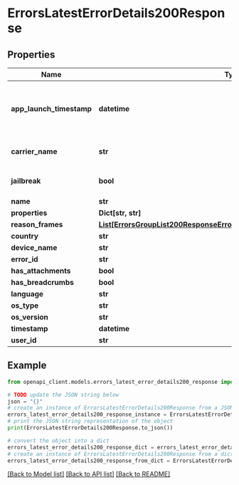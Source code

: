 # ErrorsLatestErrorDetails200Response


## Properties

Name | Type | Description | Notes
------------ | ------------- | ------------- | -------------
**app_launch_timestamp** | **datetime** | Timestamp when the app was launched, example: &#39;2017-03-13T18:05:42Z&#39;.  | [optional] 
**carrier_name** | **str** | Carrier name (for mobile devices).  | [optional] 
**jailbreak** | **bool** | Flag indicating if device is jailbroken  | [optional] 
**name** | **str** |  | [optional] 
**properties** | **Dict[str, str]** |  | [optional] 
**reason_frames** | [**List[ErrorsGroupList200ResponseErrorGroupsInnerAllOfReasonFramesInner]**](ErrorsGroupList200ResponseErrorGroupsInnerAllOfReasonFramesInner.md) |  | [optional] 
**country** | **str** |  | [optional] 
**device_name** | **str** |  | [optional] 
**error_id** | **str** |  | [optional] 
**has_attachments** | **bool** |  | [optional] 
**has_breadcrumbs** | **bool** |  | [optional] 
**language** | **str** |  | [optional] 
**os_type** | **str** |  | [optional] 
**os_version** | **str** |  | [optional] 
**timestamp** | **datetime** |  | [optional] 
**user_id** | **str** |  | [optional] 

## Example

```python
from openapi_client.models.errors_latest_error_details200_response import ErrorsLatestErrorDetails200Response

# TODO update the JSON string below
json = "{}"
# create an instance of ErrorsLatestErrorDetails200Response from a JSON string
errors_latest_error_details200_response_instance = ErrorsLatestErrorDetails200Response.from_json(json)
# print the JSON string representation of the object
print(ErrorsLatestErrorDetails200Response.to_json())

# convert the object into a dict
errors_latest_error_details200_response_dict = errors_latest_error_details200_response_instance.to_dict()
# create an instance of ErrorsLatestErrorDetails200Response from a dict
errors_latest_error_details200_response_from_dict = ErrorsLatestErrorDetails200Response.from_dict(errors_latest_error_details200_response_dict)
```
[[Back to Model list]](../README.md#documentation-for-models) [[Back to API list]](../README.md#documentation-for-api-endpoints) [[Back to README]](../README.md)


